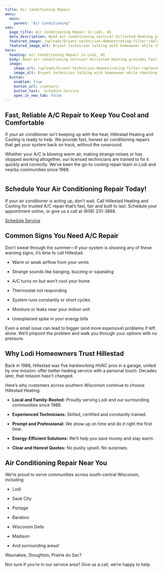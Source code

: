 ```yaml
---
title: Air Conditioning Repair
menu:
  main:
    parent: "Air Conditioning"
seo:
  page_title: Air Conditioning Repair in Lodi, WI
  meta_description: Need air conditioning service? Hillestad Heating provides fast, reliable A/C repairs and installations across south-central Wisconsin.
  featured_image: /uploads/bryant-technician-demonstrating-filter-replacement-1000.jpg
  featured_image_alt: Bryant technician talking with homeowner while checking air filter and furnace
hero: 
  heading: Air Conditioning Repair in Lodi, WI
  body: Need air conditioning service? Hillestad Heating provides fast, reliable A/C repairs and installations across south-central Wisconsin.
  image: 
    image_url: /uploads/bryant-technician-demonstrating-filter-replacement
    image_alt: Bryant technician talking with homeowner while checking air filter and furnace
  button:
    enabled: true
    button_url: /contact/ 
    button_text:  Schedule Service
    open_in_new_tab: false
---
```


## Fast, Reliable A/C Repair to Keep You Cool and Comfortable

If your air conditioner isn’t keeping up with the heat, Hillestad Heating and Cooling is ready to help. We provide fast, honest air conditioning repairs that get your system back on track, without the runaround.

Whether your A/C is blowing warm air, making strange noises or has stopped working altogether, our licensed technicians are trained to fix it quickly and correctly. We’ve been the go-to cooling repair team in Lodi and nearby communities since 1988.

<div class="breakout bg-black flow">
  <span class="brand-divider">
      <img src="/uploads/tarkenton-arrow-logomark-up.png" alt="">
  </span>
  <h2 class="no-margin">Schedule Your Air Conditioning Repair Today!</h2>

 If your air conditioner is acting up, don’t wait. Call Hillestad Heating and Cooling for trusted A/C repair that’s fast, fair and built to last. Schedule your appointment online, or give us a call at (608) 231-3888.

  <a class="btn btn--primary" href="/contact/">Schedule Service</a>

</div>

## Common Signs You Need A/C Repair

Don’t sweat through the summer—if your system is showing any of these warning signs, it’s time to call Hillestad:

*	Warm or weak airflow from your vents

*	Strange sounds like banging, buzzing or squealing

*	A/C turns on but won’t cool your home

*	Thermostat not responding

*	System runs constantly or short cycles

*	Moisture or leaks near your indoor unit

*	Unexplained spike in your energy bills

Even a small issue can lead to bigger (and more expensive) problems if left alone. We’ll pinpoint the problem and walk you through your options with no pressure.

## Why Lodi Homeowners Trust Hillestad

Back in 1988, Hillestad was five hardworking HVAC pros in a garage, united by one mission: offer better heating service with a personal touch. Decades later, that mission hasn’t changed.

Here’s why customers across southern Wisconsin continue to choose Hillestad Heating:

*	**Local and Family-Rooted:** Proudly serving Lodi and our surrounding communities since 1988.

*	**Experienced Technicians:** Skilled, certified and constantly trained.

*	**Prompt and Professional:** We show up on time and do it right the first time.

*	**Energy-Efficient Solutions:** We’ll help you save money and stay warm.

*	**Clear and Honest Quotes:** No pushy upsell. No surprises.

## Air Conditioning Repair Near You

We’re proud to serve communities across south-central Wisconsin, including:

*	Lodi

*	Sauk City

*	Portage

*	Baraboo

*	Wisconsin Dells

*	Madison

*	And surrounding areas!

Waunakee, Stoughton, Prairie du Sac?

Not sure if you’re in our service area? Give us a call, we’re happy to help.